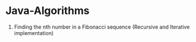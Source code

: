 # Java-Algorithms

1. Finding the nth number in a Fibonacci sequence (Recursive and Iterative implementation)

